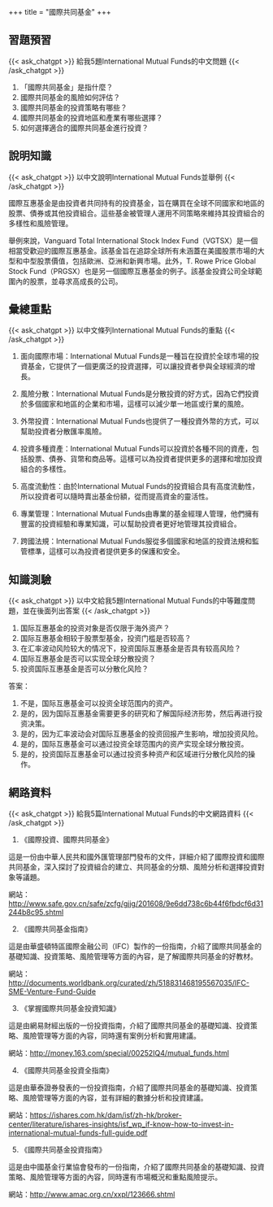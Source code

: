 +++
title = "國際共同基金"
+++
## 習題預習
{{< ask_chatgpt >}}
給我5題International Mutual Funds的中文問題
{{< /ask_chatgpt >}}



1. 「國際共同基金」是指什麼？
2. 國際共同基金的風險如何評估？
3. 國際共同基金的投資策略有哪些？
4. 國際共同基金的投資地區和產業有哪些選擇？
5. 如何選擇適合的國際共同基金進行投資？   

## 說明知識
{{< ask_chatgpt >}}
以中文說明International Mutual Funds並舉例
{{< /ask_chatgpt >}}



國際互惠基金是由投資者共同持有的投資基金，旨在購買在全球不同國家和地區的股票、債券或其他投資組合。這些基金被管理人運用不同策略來維持其投資組合的多樣性和風險管理。

舉例來說，Vanguard Total International Stock Index Fund（VGTSX）是一個相當受歡迎的國際互惠基金。該基金旨在追踪全球所有未涵蓋在美國股票市場的大型和中型股票價值，包括歐洲、亞洲和新興市場。此外，T. Rowe Price Global Stock Fund（PRGSX）也是另一個國際互惠基金的例子。該基金投資公司全球範圍內的股票，並尋求高成長的公司。   

## 彙總重點
{{< ask_chatgpt >}}
以中文條列International Mutual Funds的重點
{{< /ask_chatgpt >}}



1. 面向國際市場：International Mutual Funds是一種旨在投資於全球市場的投資基金，它提供了一個更廣泛的投資選擇，可以讓投資者參與全球經濟的增長。

2. 風險分散：International Mutual Funds是分散投資的好方式，因為它們投資於多個國家和地區的企業和市場，這樣可以減少單一地區或行業的風險。

3. 外幣投資：International Mutual Funds也提供了一種投資外幣的方式，可以幫助投資者分散匯率風險。

4. 投資多種資產：International Mutual Funds可以投資於各種不同的資產，包括股票、債券、貨幣和商品等。這樣可以為投資者提供更多的選擇和增加投資組合的多樣性。

5. 高度流動性：由於International Mutual Funds的投資組合具有高度流動性，所以投資者可以隨時賣出基金份額，從而提高資金的靈活性。

6. 專業管理：International Mutual Funds由專業的基金經理人管理，他們擁有豐富的投資經驗和專業知識，可以幫助投資者更好地管理其投資組合。

7. 跨國法規：International Mutual Funds服從多個國家和地區的投資法規和監管標準，這樣可以為投資者提供更多的保護和安全。   

## 知識測驗
{{< ask_chatgpt >}}
以中文給我5題International Mutual Funds的中等難度問題，並在後面列出答案
{{< /ask_chatgpt >}}



1. 国际互惠基金的投资对象是否仅限于海外资产？
2. 国际互惠基金相较于股票型基金，投资门槛是否较高？
3. 在汇率波动风险较大的情况下，投资国际互惠基金是否具有较高风险？
4. 国际互惠基金是否可以实现全球分散投资？
5. 投资国际互惠基金是否可以分散化风险？

答案：
1. 不是，国际互惠基金可以投资全球范围内的资产。
2. 是的，因为国际互惠基金需要更多的研究和了解国际经济形势，然后再进行投资决策。
3. 是的，因为汇率波动会对国际互惠基金的投资回报产生影响，增加投资风险。
4. 是的，国际互惠基金可以通过投资全球范围内的资产实现全球分散投资。
5. 是的，投资国际互惠基金可以通过投资多种资产和区域进行分散化风险的操作。   

## 網路資料
{{< ask_chatgpt >}}
給我5篇International Mutual Funds的中文網路資料
{{< /ask_chatgpt >}}



1. 《國際投資、國際共同基金》

這是一份由中華人民共和國外匯管理部門發布的文件，詳細介紹了國際投資和國際共同基金，深入探討了投資組合的建立、共同基金的分類、風險分析和選擇投資對象等議題。

網站：http://www.safe.gov.cn/safe/zcfg/gjjg/201608/9e6dd738c6b44f6fbdcf6d31244b8c95.shtml

2. 《國際共同基金指南》

這是由華盛頓特區國際金融公司（IFC）製作的一份指南，介紹了國際共同基金的基礎知識、投資策略、風險管理等方面的內容，是了解國際共同基金的好教材。

網站：http://documents.worldbank.org/curated/zh/518831468195567035/IFC-SME-Venture-Fund-Guide

3. 《掌握國際共同基金投資知識》

這是由網易財經出版的一份投資指南，介紹了國際共同基金的基礎知識、投資策略、風險管理等方面的內容，同時還有案例分析和實用建議。

網站：http://money.163.com/special/00252IQ4/mutual_funds.html

4. 《國際共同基金投資全指南》

這是由華泰證券發表的一份投資指南，介紹了國際共同基金的基礎知識、投資策略、風險管理等方面的內容，並有詳細的數據分析和投資建議。

網站：https://ishares.com.hk/dam/isf/zh-hk/broker-center/literature/ishares-insights/isf_wp_if-know-how-to-invest-in-international-mutual-funds-full-guide.pdf

5. 《國際共同基金投資指南》

這是由中國基金行業協會發布的一份指南，介紹了國際共同基金的基礎知識、投資策略、風險管理等方面的內容，同時還有市場概況和重點風險提示。

網站：http://www.amac.org.cn/xxpl/123666.shtml   

